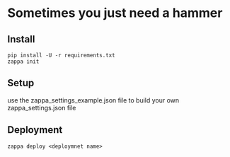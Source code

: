 # Sometimes you just need a hammer

## Install

    pip install -U -r requirements.txt
    zappa init

## Setup

use the zappa_settings_example.json file to build your own zappa_settings.json file
    
## Deployment

    zappa deploy <deploymnet name>
